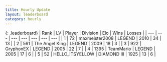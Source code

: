 ```yaml
---
title: Hourly Update
layout: leaderboard
category: hourly
---
```


{: .leaderboard}
| Rank | LV | Player | Division | Elo | Wins | Losses |
| --- | --- | --- | --- | --- | --- | --- |
| <span data-change="3">1</span> | 72 | <span title="ID: 410122">maxmeister2008</span> | LEGEND | <span data-change="6">2010</span> | <span data-change="1">34</span> | <span data-change="0">13</span> |
| <span data-change="-1">2</span> | 561 | <span title="ID: 547162">The Angel King</span> | LEGEND | <span data-change="0">2009</span> | <span data-change="0">18</span> | <span data-change="0">3</span> |
| <span data-change="-1">3</span> | 922 | <span title="ID: 315148">GryphonEX</span> | LEGEND | <span data-change="0">2005</span> | <span data-change="0">22</span> | <span data-change="0">7</span> |
| <span data-change="-1">4</span> | 1395 | <span title="ID: 164871">TeamMario</span> | LEGEND | <span data-change="0">2005</span> | <span data-change="0">17</span> | <span data-change="0">6</span> |
| <span data-change="0">5</span> | 52 | <span title="ID: 528147">HELLO_ITSYELLOW</span> | DIAMOND III | <span data-change="0">1925</span> | <span data-change="0">13</span> | <span data-change="0">6</span> |
